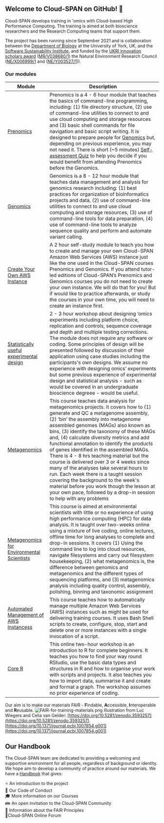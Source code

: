 ## Welcome to Cloud-SPAN on GitHub! 👋

Cloud-SPAN develops training in 'omics with Cloud-based High Performance Computing. The training is aimed at both bioscience researchers and the Research Computing teams that support them.

The project has been running since September 2021 and is collaboration between the [Department of Biology](https://www.york.ac.uk/biology/) at the University of York, UK, and the [Software Sustainability Institute](https://www.software.ac.uk/), and funded by the [UKRI innovation scholars award](https://www.ukri.org/news/initiatives-boost-health-and-bioscience-skills-and-industry/) ([MR/V038680/1](https://gtr.ukri.org/projects?ref=MR%2FV038680%2F1)) the Natural Environment Research Council ([NE/X006999/1](https://gtr.ukri.org/projects?ref=NE%2FX006999%2F1#/tabOverview) and  ([NE/Y003527/1](https://gotw.nerc.ac.uk/list_full.asp?pcode=NE%2FY003527%2F1))). 

### Our modules

| Module                     | Description |
| -------------------------- | ---------|
| [Prenomics](https://cloud-span.github.io/prenomics00-intro/)| Prenomics is a 4 - 6 hour module that teaches the basics of command-line programming, including: (1) file directory structure, (2) use of command-line utilities to connect to and use cloud computing and storage resources and (3) basic shell commands for file navigation and basic script writing. It is designed to prepare people for  [Genomics](https://cloud-span.github.io/00genomics) but, depending on previous experience, you may not need it. There is short (~5 minutes) [Self-assessment Quiz](https://shiny.york.ac.uk/er13/prenomics-quiz/#section-why) to help you decide if you would benefit from attending Prenomics before the Genomics.|
| [Genomics](https://cloud-span.github.io/00genomics/) | Genomics is a 8 - 12 hour module that teaches data management and analysis for genomics research including: (1) best practices for organization of bioinformatics projects and data, (2) use of command-line utilities to connect to and use cloud computing and storage resources, (3) use of command-line tools for data preparation, (4) use of command-line tools to analyze sequence quality and perform and automate variant calling. |
| [Create Your Own AWS Instance](https://cloud-span.github.io/create-aws-instance-0-overview/)| A 2 hour self-study module to teach you how to create and manage your own Cloud-SPAN Amazon Web Services (AWS) instance just like the one used in the Cloud-SPAN courses Prenomics and Genomics. If you attend tutor-led editions of Cloud-SPAN’s Prenomics and Genomics courses you do not need to create your own instance. We will do that for you! But if would like to practice afterwards, or study the courses in your own time, you will need to create an instance first.
| [Statistically useful experimental design](https://cloud-span.github.io/experimental_design00-overview/)| 2 - 3 hour workshop about designing ‘omics experiments including platform choice, replication and controls, sequence coverage and depth and multiple testing corrections. The module does not require any software or coding. Some principles of design will be presented followed by discussion of their application using case studies including the participants's own designs. We assume no experience with designing omics’ experiments but some previous experience of experimental design and statistical analysis - such as would be covered in an undergraduate bioscience degreee - would be useful.
| [Metagenomics](https://cloud-span.github.io/metagenomics00-overview/)| This course teaches data analysis for metagenomics projects. It covers how to (1) generate and QC a metagenome assembly, (2) ‘bin’ the assembly into metagenome assembled genomes (MAGs) also known as bins, (3) identify the taxonomy of these MAGs and, (4) calculate diversity metrics and add functional annotation to identify the products of genes identified in the assembled MAGs. There is 4 - 8 hrs teaching material but the course is delivered over 3 or 4 weeks since many of the analyses take several hours to run. Each week there is a taught session covering the background to the week's material before you work though the lesson at your own pace, followed by a drop-in session to help with any problems
| [Metagenomics for Environmental Scientists](https://cloud-span.github.io/nerc-metagenomics-v2q/)| This course is aimed at environmental scientists with little or no experience of using high performance computing (HPC) for data analysis. It is taught over two-weeks online using a mixture of live coding, online lectures, offline time for long analyses to complete and drop-in sessions. It covers (1) Using the command line to log into cloud resources, navigate filesystems and carry out filesystem housekeeping, (2) what metagenomics is, the difference between genomics and metagenomics and the different types of sequencing platforms, and (3) metagenomics analysis including quality control, assembly, polishing, binning and taxonomic assignment
| [Automated Management of AWS Instancess](https://cloud-span.github.io/cloud-admin-guide-0-overview/)| This course teaches how to automatically manage multiple Amazon Web Services (AWS) instances such as might be used for delivering training courses. It uses Bash Shell scripts to create, configure, stop, start and delete one or more instances with a single invocation of a script.
| [Core R](https://github.com/Cloud-SPAN/core-r)| This online two-hour workshop is an introduction to R for complete beginners. It teaches you how to find your way round RStudio, use the basic data types and structures in R and how to organise your work with scripts and projects. It also teaches you how to import data, summarise it and create and format a graph. The workshop assumes no prior experience of coding.


Our aim is to make our materials FAIR - **F**indable, **A**ccessible, **I**nteroperable and **R**eusable.
![FAIR-for-training-materials png](https://user-images.githubusercontent.com/7593411/169241689-6c0fe466-8712-4fb7-b9d7-2c7f45755e75.png)
Illustration from Luc Wiegers and Celia van Gelder: [https://doi.org/10.5281/zenodo.3593257](https://doi.org/10.5281/zenodo.3593257).
[https://doi.org/10.1371/journal.pcbi.1007854.g001](https://doi.org/10.1371/journal.pcbi.1007854.g001)

## Our Handbook
The Cloud-SPAN team are dedicated to providing a welcoming and supportive environment for all people, regardless of background or identity. We hope aim to develop a community of practice around our materials.
We have a [Handbook](https://cloud-span.github.io/CloudSPAN-handbook/) that gives:

⭐ An introduction to the project  
🤝 Our Code of Conduct  
🎓 More information on our Courses  
👪 An open invitation to the Cloud-SPAN Community  
📌 Information about the FAIR Principles  
📜Cloud-SPAN Online Forum  


